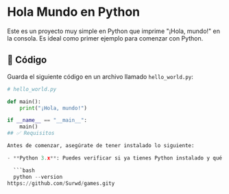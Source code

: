 # Hola Mundo en Python

Este es un proyecto muy simple en Python que imprime "¡Hola, mundo!" en la consola. Es ideal como primer ejemplo para comenzar con Python.

## 📄 Código

Guarda el siguiente código en un archivo llamado `hello_world.py`:

```python
# hello_world.py

def main():
    print("¡Hola, mundo!")

if __name__ == "__main__":
    main()
## ✅ Requisitos

Antes de comenzar, asegúrate de tener instalado lo siguiente:

- **Python 3.x**: Puedes verificar si ya tienes Python instalado y qué versión tienes ejecutando el siguiente comando en tu terminal o línea de comandos:

  ```bash
  python --version
https://github.com/Surwd/games.gity
